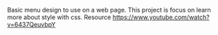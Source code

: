 Basic menu design to use on a web page. This project is focus on learn more about style with css.
Resource
https://www.youtube.com/watch?v=6437QeuvbpY
